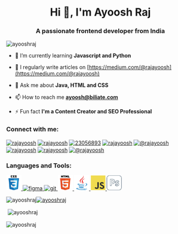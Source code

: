 <h1 align="center">Hi 👋, I'm Ayoosh Raj</h1>
<h3 align="center">A passionate frontend developer from India</h3>

<p align="left"> <img src="https://komarev.com/ghpvc/?username=ayooshraj&label=Profile%20views&color=0e75b6&style=flat" alt="ayooshraj" /> </p>
<img align = "right" src="">

- 🌱 I’m currently learning **Javascript and Python**

- 📝 I regularly write articles on [https://medium.com/@rajayoosh](https://medium.com/@rajayoosh)

- 💬 Ask me about **Java, HTML and CSS**

- 📫 How to reach me **ayoosh@biliate.com**

- ⚡ Fun fact **I'm a Content Creator and SEO Professional**

<h3 align="left">Connect with me:</h3>
<p align="left">
<a href="https://twitter.com/rajayoosh" target="blank"><img align="center" src="https://raw.githubusercontent.com/rahuldkjain/github-profile-readme-generator/master/src/images/icons/Social/twitter.svg" alt="rajayoosh" height="30" width="40" /></a>
<a href="https://linkedin.com/in/rajayoosh" target="blank"><img align="center" src="https://raw.githubusercontent.com/rahuldkjain/github-profile-readme-generator/master/src/images/icons/Social/linked-in-alt.svg" alt="rajayoosh" height="30" width="40" /></a>
<a href="https://stackoverflow.com/users/23056893" target="blank"><img align="center" src="https://raw.githubusercontent.com/rahuldkjain/github-profile-readme-generator/master/src/images/icons/Social/stack-overflow.svg" alt="23056893" height="30" width="40" /></a>
<a href="https://instagram.com/rajayoosh" target="blank"><img align="center" src="https://raw.githubusercontent.com/rahuldkjain/github-profile-readme-generator/master/src/images/icons/Social/instagram.svg" alt="rajayoosh" height="30" width="40" /></a>
<a href="https://medium.com/@rajayoosh" target="blank"><img align="center" src="https://raw.githubusercontent.com/rahuldkjain/github-profile-readme-generator/master/src/images/icons/Social/medium.svg" alt="@rajayoosh" height="30" width="40" /></a>
<a href="https://www.youtube.com/c/rajayoosh" target="blank"><img align="center" src="https://raw.githubusercontent.com/rahuldkjain/github-profile-readme-generator/master/src/images/icons/Social/youtube.svg" alt="rajayoosh" height="30" width="40" /></a>
<a href="https://www.hackerrank.com/rajayoosh" target="blank"><img align="center" src="https://raw.githubusercontent.com/rahuldkjain/github-profile-readme-generator/master/src/images/icons/Social/hackerrank.svg" alt="rajayoosh" height="30" width="40" /></a>
<a href="https://www.hackerearth.com/@rajayoosh" target="blank"><img align="center" src="https://raw.githubusercontent.com/rahuldkjain/github-profile-readme-generator/master/src/images/icons/Social/hackerearth.svg" alt="@rajayoosh" height="30" width="40" /></a>
</p>

<h3 align="left">Languages and Tools:</h3>
<p align="left"> <a href="https://www.w3schools.com/css/" target="_blank" rel="noreferrer"> <img src="https://raw.githubusercontent.com/devicons/devicon/master/icons/css3/css3-original-wordmark.svg" alt="css3" width="40" height="40"/> </a> <a href="https://www.figma.com/" target="_blank" rel="noreferrer"> <img src="https://www.vectorlogo.zone/logos/figma/figma-icon.svg" alt="figma" width="40" height="40"/> </a> <a href="https://git-scm.com/" target="_blank" rel="noreferrer"> <img src="https://www.vectorlogo.zone/logos/git-scm/git-scm-icon.svg" alt="git" width="40" height="40"/> </a> <a href="https://www.w3.org/html/" target="_blank" rel="noreferrer"> <img src="https://raw.githubusercontent.com/devicons/devicon/master/icons/html5/html5-original-wordmark.svg" alt="html5" width="40" height="40"/> </a> <a href="https://www.java.com" target="_blank" rel="noreferrer"> <img src="https://raw.githubusercontent.com/devicons/devicon/master/icons/java/java-original.svg" alt="java" width="40" height="40"/> </a> <a href="https://developer.mozilla.org/en-US/docs/Web/JavaScript" target="_blank" rel="noreferrer"> <img src="https://raw.githubusercontent.com/devicons/devicon/master/icons/javascript/javascript-original.svg" alt="javascript" width="40" height="40"/> </a> <a href="https://www.photoshop.com/en" target="_blank" rel="noreferrer"> <img src="https://raw.githubusercontent.com/devicons/devicon/master/icons/photoshop/photoshop-line.svg" alt="photoshop" width="40" height="40"/> </a> </p>

<p><img align="left" src="https://github-readme-stats.vercel.app/api/top-langs?username=ayooshraj&show_icons=true&locale=en&layout=compact" alt="ayooshraj" /></p>
<p align="left"> <a href="https://github.com/ryo-ma/github-profile-trophy"><img src="https://github-profile-trophy.vercel.app/?username=ayooshraj" alt="ayooshraj" /></a> </p>

<p>&nbsp;<img align="center" src="https://github-readme-stats.vercel.app/api?username=ayooshraj&show_icons=true&locale=en" alt="ayooshraj" /></p>

<p><img align="center" src="https://github-readme-streak-stats.herokuapp.com/?user=ayooshraj&" alt="ayooshraj" /></p>
